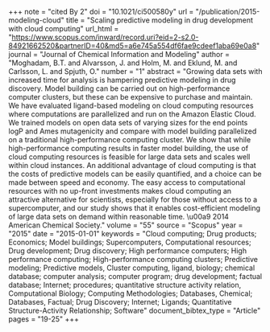+++
note = "cited By 2"
doi = "10.1021/ci500580y"
url = "/publication/2015-modeling-cloud"
title = "Scaling predictive modeling in drug development with cloud computing"
url_html = "https://www.scopus.com/inward/record.uri?eid=2-s2.0-84921662520&partnerID=40&md5=a6e745a554df6fae9cdeef1aba69e0a8"
journal = "Journal of Chemical Information and Modeling"
author = "Moghadam, B.T. and Alvarsson, J. and Holm, M. and Eklund, M. and Carlsson, L. and Spjuth, O."
number = "1"
abstract = "Growing data sets with increased time for analysis is hampering predictive modeling in drug discovery. Model building can be carried out on high-performance computer clusters, but these can be expensive to purchase and maintain. We have evaluated ligand-based modeling on cloud computing resources where computations are parallelized and run on the Amazon Elastic Cloud. We trained models on open data sets of varying sizes for the end points logP and Ames mutagenicity and compare with model building parallelized on a traditional high-performance computing cluster. We show that while high-performance computing results in faster model building, the use of cloud computing resources is feasible for large data sets and scales well within cloud instances. An additional advantage of cloud computing is that the costs of predictive models can be easily quantified, and a choice can be made between speed and economy. The easy access to computational resources with no up-front investments makes cloud computing an attractive alternative for scientists, especially for those without access to a supercomputer, and our study shows that it enables cost-efficient modeling of large data sets on demand within reasonable time. \u00a9 2014 American Chemical Society."
volume = "55"
source = "Scopus"
year = "2015"
date = "2015-01-01"
keywords = "Cloud computing;  Drug products;  Economics;  Model buildings;  Supercomputers, Computational resources;  Drug development;  Drug discovery;  High performance computers;  High performance computing;  High-performance computing clusters;  Predictive modeling;  Predictive models, Cluster computing, ligand, biology;  chemical database;  computer analysis;  computer program;  drug development;  factual database;  Internet;  procedures;  quantitative structure activity relation, Computational Biology;  Computing Methodologies;  Databases, Chemical;  Databases, Factual;  Drug Discovery;  Internet;  Ligands;  Quantitative Structure-Activity Relationship;  Software"
document_bibtex_type = "Article"
pages = "19-25"
+++

